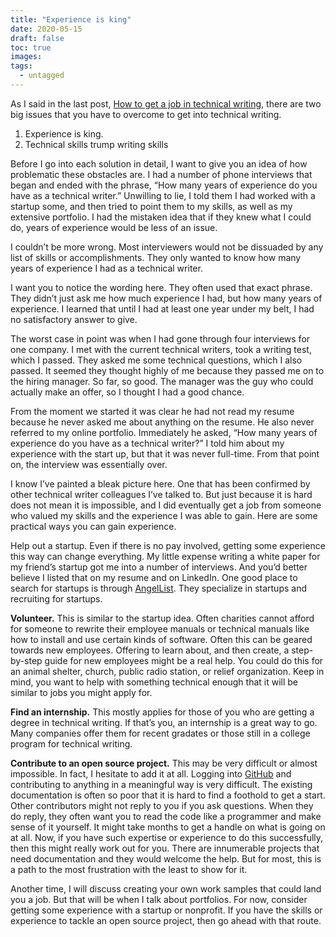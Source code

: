 ```yaml
---
title: "Experience is king"
date: 2020-05-15
draft: false
toc: true
images:
tags:
  - untagged
---
```


As I said in the last post, [How to get a job in technical writing](../how-to-get-a-job-in-technical-writing/),  there are two big issues that you have to overcome to get into technical writing. 

1. Experience is king.
2. Technical skills trump writing skills

Before I go into each solution in detail, I want to give you an idea of how problematic these obstacles are. I had a number of phone interviews that began and ended with the phrase, “How many years of experience do you have as a technical writer.” Unwilling to lie, I told them I had worked with a startup some, and then tried to point them to my skills, as well as my extensive portfolio. I had the mistaken idea that if they knew what I could do, years of experience would be less of an issue.

I couldn’t be more wrong. Most interviewers would not be dissuaded by any list of skills or accomplishments. They only wanted to know how many years of experience I had as a technical writer.

I want you to notice the wording here. They often used that exact phrase. They didn’t just ask me how much experience I had, but how many years of experience. I learned that until I had at least one year under my belt, I had no satisfactory answer to give.

The worst case in point was when I had gone through four interviews for one company. I met with the current technical writers, took a writing test, which I passed. They asked me some technical questions, which I also passed. It seemed they thought highly of me because they passed me on to the hiring manager. So far, so good. The manager was the guy who could actually make an offer, so I thought I had a good chance.

From the moment we started it was clear he had not read my resume because he never asked me about anything on the resume. He also never referred to my online portfolio. Immediately he asked, “How many years of experience do you have as a technical writer?” I told him about my experience with the start up, but that it was never full-time. From that point on, the interview was essentially over.

I know I’ve painted a bleak picture here. One that has been confirmed by other technical writer colleagues I’ve talked to. But just because it is hard does not mean it is impossible, and I did eventually get a job from someone who valued my skills and the experience I was able to gain. Here are some practical ways you can gain experience.

Help out a startup. Even if there is no pay involved, getting some experience this way can change everything. My little expense writing a white paper for my friend’s startup got me into a number of interviews. And you’d better believe I listed that on my resume and on LinkedIn. One good place to search for startups is through [AngelList](https://angel.co). They specialize in startups and recruiting for startups.

**Volunteer.** This is similar to the startup idea. Often charities cannot afford for someone to rewrite their employee manuals or technical manuals like how to install and use certain kinds of software. Often this can be geared towards new employees. Offering to learn about, and then create, a step-by-step guide for new employees might be a real help. You could do this for an animal shelter, church, public radio station, or relief organization. Keep in mind, you want to help with something technical enough that it will be similar to jobs you might apply for.

**Find an internship.** This mostly applies for those of you who are getting a degree in technical writing. If that’s you, an internship is a great way to go. Many companies offer them for recent gradates or those still in a college program for technical writing.

**Contribute to an open source project.** This may be very difficult or almost impossible. In fact, I hesitate to add it at all. Logging into [GitHub](https://github.com) and contributing to anything in a meaningful way is very difficult. The existing documentation is often so poor that it is hard to find a foothold to get a start. Other contributors might not reply to you if you ask questions. When they do reply, they often want you to read the code like a programmer and make sense of it yourself. It might take months to get a handle on what is going on at all. Now, if you have such expertise or experience to do this successfully, then this might really work out for you. There are innumerable projects that need documentation and they would welcome the help. But for most, this is a path to the most frustration with the least to show for it.

Another time, I will discuss creating your own work samples that could land you a job. But that will be when I talk about portfolios. For now, consider getting some experience with a startup or nonprofit. If you have the skills or experience to tackle an open source project, then go ahead with that route.

